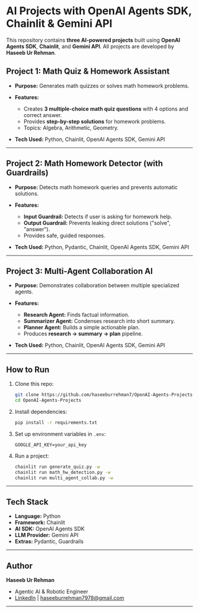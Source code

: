 
#  AI Projects with OpenAI Agents SDK, Chainlit & Gemini API

This repository contains **three AI-powered projects** built using **OpenAI Agents SDK**, **Chainlit**, and **Gemini API**.
All projects are developed by **Haseeb Ur Rehman**.


##  Project 1: Math Quiz & Homework Assistant

* **Purpose:** Generates math quizzes or solves math homework problems.
* **Features:**

  * Creates **3 multiple-choice math quiz questions** with 4 options and correct answer.
  * Provides **step-by-step solutions** for homework problems.
  * Topics: Algebra, Arithmetic, Geometry.
* **Tech Used:** Python, Chainlit, OpenAI Agents SDK, Gemini API

---

##  Project 2: Math Homework Detector (with Guardrails)

* **Purpose:** Detects math homework queries and prevents automatic solutions.
* **Features:**

  * **Input Guardrail:** Detects if user is asking for homework help.
  * **Output Guardrail:** Prevents leaking direct solutions ("solve", "answer").
  * Provides safe, guided responses.
* **Tech Used:** Python, Pydantic, Chainlit, OpenAI Agents SDK, Gemini API

---

##  Project 3: Multi-Agent Collaboration AI

* **Purpose:** Demonstrates collaboration between multiple specialized agents.
* **Features:**

  * **Research Agent:** Finds factual information.
  * **Summarizer Agent:** Condenses research into short summary.
  * **Planner Agent:** Builds a simple actionable plan.
  * Produces **research → summary → plan** pipeline.
* **Tech Used:** Python, Chainlit, OpenAI Agents SDK, Gemini API

---

## How to Run

1. Clone this repo:

   ```bash
   git clone https://github.com/haseeburrehman7/OpenAI-Agents-Projects.git
   cd OpenAI-Agents-Projects
   ```
2. Install dependencies:

   ```bash
   pip install -r requirements.txt
   ```
3. Set up environment variables in `.env`:

   ```env
   GOOGLE_API_KEY=your_api_key
   ```
4. Run a project:

   ```bash
   chainlit run generate_quiz.py -w
   chainlit run math_hw_detection.py -w
   chainlit run multi_agent_collab.py -w
   ```

---

##  Tech Stack

* **Language:** Python
* **Framework:** Chainlit
* **AI SDK:** OpenAI Agents SDK
* **LLM Provider:** Gemini API
* **Extras:** Pydantic, Guardrails

---

## Author

**Haseeb Ur Rehman**

*  Agentic AI & Robotic Engineer
*  [LinkedIn](https://www.linkedin.com/in/haseeb-ur-rehman-bb64021b9) | [haseeburrehman7978@gmail.com](mailto:haseeburrehman7978@gmail.com)

---


